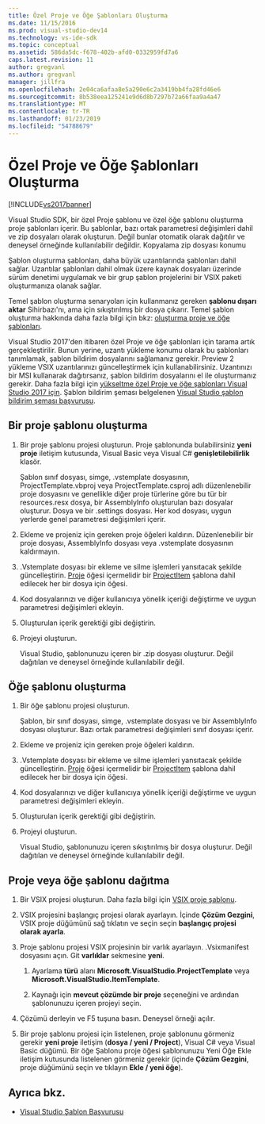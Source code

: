 ```yaml
---
title: Özel Proje ve Öğe Şablonları Oluşturma
ms.date: 11/15/2016
ms.prod: visual-studio-dev14
ms.technology: vs-ide-sdk
ms.topic: conceptual
ms.assetid: 586da5dc-f678-402b-afd0-0332959fd7a6
caps.latest.revision: 11
author: gregvanl
ms.author: gregvanl
manager: jillfra
ms.openlocfilehash: 2e04ca6afaa8e5a290e6c2a3419bb4fa28fd46e6
ms.sourcegitcommit: 8b538eea125241e9d6d8b7297b72a66faa9a4a47
ms.translationtype: MT
ms.contentlocale: tr-TR
ms.lasthandoff: 01/23/2019
ms.locfileid: "54788679"
---
```

# <a name="creating-custom-project-and-item-templates"></a>Özel Proje ve Öğe Şablonları Oluşturma
[!INCLUDE[vs2017banner](../includes/vs2017banner.md)]

Visual Studio SDK, bir özel Proje şablonu ve özel öğe şablonu oluşturma proje şablonları içerir. Bu şablonlar, bazı ortak parametresi değişimleri dahil ve zip dosyaları olarak oluşturun. Değil bunlar otomatik olarak dağıtılır ve deneysel örneğinde kullanılabilir değildir. Kopyalama zip dosyası konumu

Şablon oluşturma şablonları, daha büyük uzantılarında şablonları dahil sağlar. Uzantılar şablonları dahil olmak üzere kaynak dosyaları üzerinde sürüm denetimi uygulamak ve bir grup şablon projelerini bir VSIX paketi oluşturmanıza olanak sağlar.

Temel şablon oluşturma senaryoları için kullanmanız gereken **şablonu dışarı aktar** Sihirbazı'nı, ama için sıkıştırılmış bir dosya çıkarır. Temel şablon oluşturma hakkında daha fazla bilgi için bkz: [oluşturma proje ve öğe şablonları](../ide/creating-project-and-item-templates.md).

Visual Studio 2017'den itibaren özel Proje ve öğe şablonları için tarama artık gerçekleştirilir. Bunun yerine, uzantı yükleme konumu olarak bu şablonları tanımlamak, şablon bildirim dosyalarını sağlamanız gerekir. Preview 2 yükleme VSIX uzantılarınızı güncelleştirmek için kullanabilirsiniz. Uzantınızı bir MSI kullanarak dağıtırsanız, şablon bildirim dosyalarını el ile oluşturmanız gerekir. Daha fazla bilgi için [yükseltme özel Proje ve öğe şablonları Visual Studio 2017 için](/visualstudio/extensibility/upgrading-custom-project-and-item-templates-for-visual-studio-2017?view=vs-2015). Şablon bildirim şeması belgelenen [Visual Studio şablon bildirim şeması başvurusu](/visualstudio/extensibility/visual-studio-template-manifest-schema-reference).

## <a name="create-a-project-template"></a>Bir proje şablonu oluşturma

1.  Bir proje şablonu projesi oluşturun. Proje şablonunda bulabilirsiniz **yeni proje** iletişim kutusunda, Visual Basic veya Visual C# **genişletilebilirlik** klasör.

     Şablon sınıf dosyası, simge, .vstemplate dosyasının, ProjectTemplate.vbproj veya ProjectTemplate.csproj adlı düzenlenebilir proje dosyasını ve genellikle diğer proje türlerine göre bu tür bir resources.resx dosya, bir AssemblyInfo oluşturulan bazı dosyalar oluşturur. Dosya ve bir .settings dosyası. Her kod dosyası, uygun yerlerde genel parametresi değişimleri içerir.

2.  Ekleme ve projeniz için gereken proje öğeleri kaldırın. Düzenlenebilir bir proje dosyası, AssemblyInfo dosyası veya .vstemplate dosyasının kaldırmayın.

3.  .Vstemplate dosyası bir ekleme ve silme işlemleri yansıtacak şekilde güncelleştirin. [Proje](../extensibility/project-element-visual-studio-templates.md) öğesi içermelidir bir [ProjectItem](../extensibility/projectitem-element-visual-studio-item-templates.md) şablona dahil edilecek her bir dosya için öğesi.

4.  Kod dosyalarınızı ve diğer kullanıcıya yönelik içeriği değiştirme ve uygun parametresi değişimleri ekleyin.

5.  Oluşturulan içerik gerektiği gibi değiştirin.

6.  Projeyi oluşturun.

     Visual Studio, şablonunuzu içeren bir .zip dosyası oluşturur. Değil dağıtılan ve deneysel örneğinde kullanılabilir değil.

## <a name="create-an-item-template"></a>Öğe şablonu oluşturma

1.  Bir öğe şablonu projesi oluşturun.

     Şablon, bir sınıf dosyası, simge, .vstemplate dosyası ve bir AssemblyInfo dosyası oluşturur. Bazı ortak parametresi değişimleri sınıf dosyası içerir.

2.  Ekleme ve projeniz için gereken proje öğeleri kaldırın.

3.  .Vstemplate dosyası bir ekleme ve silme işlemleri yansıtacak şekilde güncelleştirin. [Proje](../extensibility/project-element-visual-studio-templates.md) öğesi içermelidir bir [ProjectItem](../extensibility/projectitem-element-visual-studio-item-templates.md) şablona dahil edilecek her bir dosya için öğesi.

4.  Kod dosyalarınızı ve diğer kullanıcıya yönelik içeriği değiştirme ve uygun parametresi değişimleri ekleyin.

5.  Oluşturulan içerik gerektiği gibi değiştirin.

6.  Projeyi oluşturun.

     Visual Studio, şablonunuzu içeren sıkıştırılmış bir dosya oluşturur. Değil dağıtılan ve deneysel örneğinde kullanılabilir değil.

## <a name="deploy-the-project-or-item-template"></a>Proje veya öğe şablonu dağıtma

1.  Bir VSIX projesi oluşturun. Daha fazla bilgi için [VSIX proje şablonu](../extensibility/vsix-project-template.md).

2.  VSIX projesini başlangıç projesi olarak ayarlayın. İçinde **Çözüm Gezgini**, VSIX proje düğümünü sağ tıklatın ve seçin seçin **başlangıç projesi olarak ayarla**.

3.  Proje şablonu projesi VSIX projesinin bir varlık ayarlayın. .Vsixmanifest dosyasını açın. Git **varlıklar** sekmesine **yeni**.

    1.  Ayarlama **türü** alanı **Microsoft.VisualStudio.ProjectTemplate** veya **Microsoft.VisualStudio.ItemTemplate**.

    2.  Kaynağı için **mevcut çözümde bir proje** seçeneğini ve ardından şablonunuzu içeren projeyi seçin.

4.  Çözümü derleyin ve F5 tuşuna basın. Deneysel örneği açılır.

5.  Bir proje şablonu projesi için listelenen, proje şablonunu görmeniz gerekir **yeni proje** iletişim (**dosya / yeni / Project**), Visual C# veya Visual Basic düğümü. Bir öğe Şablonu proje öğesi şablonunuzu Yeni Öğe Ekle iletişim kutusunda listelenen görmeniz gerekir (içinde **Çözüm Gezgini**, proje düğümünü seçin ve tıklayın **Ekle / yeni öğe**).

## <a name="see-also"></a>Ayrıca bkz.

- [Visual Studio Şablon Başvurusu](../ide/visual-studio-template-reference.md)